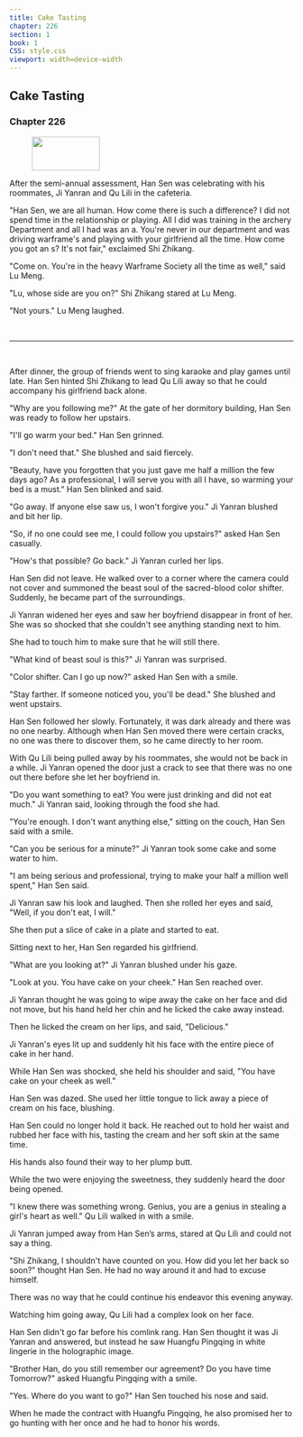 ```yaml
---
title: Cake Tasting
chapter: 226
section: 1
book: 1
CSS: style.css
viewport: width=device-width
---
```


## Cake Tasting

### Chapter 226

<figure>
	<img src="../Images/gem.gif" alt="" id="gem" width="120" height="60" />
</figure>

After the semi-annual assessment, Han Sen was celebrating with his roommates, Ji Yanran and Qu Lili in the cafeteria.

"Han Sen, we are all human. How come there is such a difference? I did not spend time in the relationship or playing. All I did was training in the archery Department and all I had was an a. You're never in our department and was driving warframe's and playing with your girlfriend all the time. How come you got an s? It's not fair," exclaimed Shi Zhikang.

"Come on. You're in the heavy Warframe Society all the time as well," said Lu Meng.

"Lu, whose side are you on?" Shi Zhikang stared at Lu Meng.

"Not yours." Lu Meng laughed.

<br>

*****

<br>


After dinner, the group of friends went to sing karaoke and play games until late. Han Sen hinted Shi Zhikang to lead Qu Lili away so that he could accompany his girlfriend back alone.

"Why are you following me?" At the gate of her dormitory building, Han Sen was ready to follow her upstairs.

"I'll go warm your bed." Han Sen grinned.

"I don't need that." She blushed and said fiercely.

"Beauty, have you forgotten that you just gave me half a million the few days ago? As a professional, I will serve you with all I have, so warming your bed is a must." Han Sen blinked and said.

"Go away. If anyone else saw us, I won't forgive you." Ji Yanran blushed and bit her lip.

"So, if no one could see me, I could follow you upstairs?" asked Han Sen casually.

"How's that possible? Go back." Ji Yanran curled her lips.

Han Sen did not leave. He walked over to a corner where the camera could not cover and summoned the beast soul of the sacred-blood color shifter. Suddenly, he became part of the surroundings.

Ji Yanran widened her eyes and saw her boyfriend disappear in front of her. She was so shocked that she couldn't see anything standing next to him.

She had to touch him to make sure that he will still there.

"What kind of beast soul is this?" Ji Yanran was surprised.

"Color shifter. Can I go up now?" asked Han Sen with a smile.

"Stay farther. If someone noticed you, you'll be dead." She blushed and went upstairs.

Han Sen followed her slowly. Fortunately, it was dark already and there was no one nearby. Although when Han Sen moved there were certain cracks, no one was there to discover them, so he came directly to her room.

With Qu Lili being pulled away by his roommates, she would not be back in a while. Ji Yanran opened the door just a crack to see that there was no one out there before she let her boyfriend in.

"Do you want something to eat? You were just drinking and did not eat much." Ji Yanran said, looking through the food she had.

"You're enough. I don't want anything else," sitting on the couch, Han Sen said with a smile.

"Can you be serious for a minute?" Ji Yanran took some cake and some water to him.

"I am being serious and professional, trying to make your half a million well spent," Han Sen said.

Ji Yanran saw his look and laughed. Then she rolled her eyes and said, "Well, if you don't eat, I will."

She then put a slice of cake in a plate and started to eat.

Sitting next to her, Han Sen regarded his girlfriend.

"What are you looking at?" Ji Yanran blushed under his gaze.

"Look at you. You have cake on your cheek." Han Sen reached over.

Ji Yanran thought he was going to wipe away the cake on her face and did not move, but his hand held her chin and he licked the cake away instead.

Then he licked the cream on her lips, and said, "Delicious."

Ji Yanran's eyes lit up and suddenly hit his face with the entire piece of cake in her hand.

While Han Sen was shocked, she held his shoulder and said, "You have cake on your cheek as well."

Han Sen was dazed. She used her little tongue to lick away a piece of cream on his face, blushing.

Han Sen could no longer hold it back. He reached out to hold her waist and rubbed her face with his, tasting the cream and her soft skin at the same time.

His hands also found their way to her plump butt.

While the two were enjoying the sweetness, they suddenly heard the door being opened.

"I knew there was something wrong. Genius, you are a genius in stealing a girl's heart as well." Qu Lili walked in with a smile.

Ji Yanran jumped away from Han Sen’s arms, stared at Qu Lili and could not say a thing.

"Shi Zhikang, I shouldn't have counted on you. How did you let her back so soon?" thought Han Sen. He had no way around it and had to excuse himself.

There was no way that he could continue his endeavor this evening anyway.

Watching him going away, Qu Lili had a complex look on her face.

Han Sen didn't go far before his comlink rang. Han Sen thought it was Ji Yanran and answered, but instead he saw Huangfu Pingqing in white lingerie in the holographic image.

"Brother Han, do you still remember our agreement? Do you have time Tomorrow?" asked Huangfu Pingqing with a smile.

"Yes. Where do you want to go?" Han Sen touched his nose and said.

When he made the contract with Huangfu Pingqing, he also promised her to go hunting with her once and he had to honor his words.